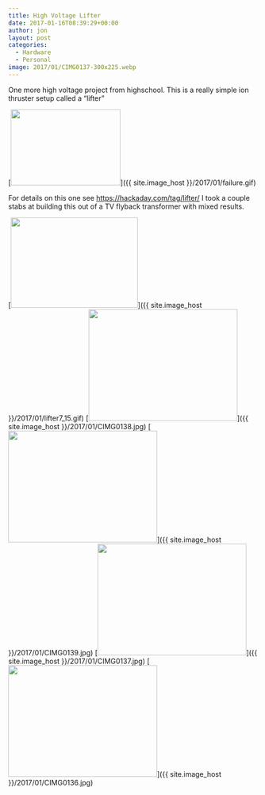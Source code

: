 ```yaml
---
title: High Voltage Lifter
date: 2017-01-16T08:39:29+00:00
author: jon
layout: post
categories:
  - Hardware
  - Personal
image: 2017/01/CIMG0137-300x225.webp
---
```

One more high voltage project from highschool. This is a really simple ion thruster setup called a &#8220;lifter&#8221;

[<img class="alignnone size-full wp-image-528" src="{{ site.image_host }}/2017/01/failure.gif" alt="" width="221" height="153" />]({{ site.image_host }}/2017/01/failure.gif)


<!--more-->

For details on this one see <https://hackaday.com/tag/lifter/> I took a couple stabs at building this out of a TV flyback transformer with mixed results.

[<img class="alignnone size-full wp-image-529" src="{{ site.image_host }}/2017/01/lifter7_15.gif" alt="" width="256" height="182" />]({{ site.image_host }}/2017/01/lifter7_15.gif) [<img class="alignnone size-medium wp-image-526" src="{{ site.image_host }}/2017/01/CIMG0138-300x225.webp" alt="" width="300" height="225" srcset="{{ site.image_host }}/2017/01/CIMG0138-300x225.jpg 300w, {{ site.image_host }}/2017/01/CIMG0138-768x576.jpg 768w, {{ site.image_host }}/2017/01/CIMG0138-1024x768.jpg 1024w, {{ site.image_host }}/2017/01/CIMG0138.jpg 1600w" sizes="(max-width: 300px) 100vw, 300px" />]({{ site.image_host }}/2017/01/CIMG0138.jpg) [<img class="alignnone size-medium wp-image-527" src="{{ site.image_host }}/2017/01/CIMG0139-300x225.webp" alt="" width="300" height="225" srcset="{{ site.image_host }}/2017/01/CIMG0139-300x225.jpg 300w, {{ site.image_host }}/2017/01/CIMG0139-768x576.jpg 768w, {{ site.image_host }}/2017/01/CIMG0139-1024x768.jpg 1024w, {{ site.image_host }}/2017/01/CIMG0139.jpg 1600w" sizes="(max-width: 300px) 100vw, 300px" />]({{ site.image_host }}/2017/01/CIMG0139.jpg) [<img class="alignnone size-medium wp-image-525" src="{{ site.image_host }}/2017/01/CIMG0137-300x225.webp" alt="" width="300" height="225" srcset="{{ site.image_host }}/2017/01/CIMG0137-300x225.jpg 300w, {{ site.image_host }}/2017/01/CIMG0137-768x576.jpg 768w, {{ site.image_host }}/2017/01/CIMG0137-1024x768.jpg 1024w, {{ site.image_host }}/2017/01/CIMG0137.jpg 1600w" sizes="(max-width: 300px) 100vw, 300px" />]({{ site.image_host }}/2017/01/CIMG0137.jpg) [<img class="alignnone size-medium wp-image-524" src="{{ site.image_host }}/2017/01/CIMG0136-300x225.webp" alt="" width="300" height="225" srcset="{{ site.image_host }}/2017/01/CIMG0136-300x225.jpg 300w, {{ site.image_host }}/2017/01/CIMG0136-768x576.jpg 768w, {{ site.image_host }}/2017/01/CIMG0136-1024x768.jpg 1024w, {{ site.image_host }}/2017/01/CIMG0136.jpg 1600w" sizes="(max-width: 300px) 100vw, 300px" />]({{ site.image_host }}/2017/01/CIMG0136.jpg)